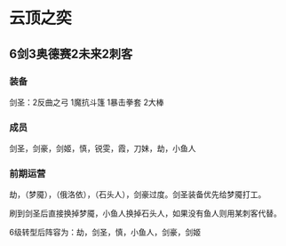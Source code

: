 # 云顶之奕

## 6剑3奥德赛2未来2刺客
### 装备
剑圣：2反曲之弓 1魔抗斗篷 1暴击拳套 2大棒

### 成员
剑圣，剑豪，剑姬，慎，锐雯，霞，刀妹，劫，小鱼人

### 前期运营
劫，（梦魇），（俄洛依），（石头人），剑豪过度。剑圣装备优先给梦魇打工。

刷到剑圣后直接换掉梦魇，小鱼人换掉石头人，如果没有鱼人则用某刺客代替。

6级转型后阵容为：劫，剑圣，慎，小鱼人，剑豪，剑姬